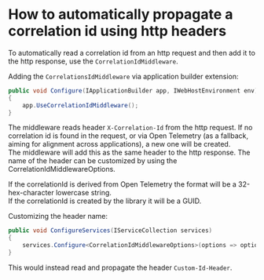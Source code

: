 # How to automatically propagate a correlation id using http headers

To automatically read a correlation id from an http request and then add it to the http response, use the `CorrelationIdMiddleware`.

Adding the `CorrelationsIdMiddleware` via application builder extension:

```c#
public void Configure(IApplicationBuilder app, IWebHostEnvironment env)
{
    app.UseCorrelationIdMiddleware();
}
```

The middleware reads header `X-Correlation-Id` from the http request. If no correlation id is found in the request, or via Open Telemetry (as a fallback, aiming for alignment across applications), a new one will be created.  
The middleware will add this as the same header to the http response. The name of the header can be customized by using the CorrelationIdMiddlewareOptions.

If the correlationId is derived from Open Telemetry the format will be a 32-hex-character lowercase string.  
If the correlationId is created by the library it will be a GUID.

Customizing the header name:

```c#
public void ConfigureServices(IServiceCollection services)
{
    services.Configure<CorrelationIdMiddlewareOptions>(options => options.HeaderName = "Custom-Id-Header");
}
```

This would instead read and propagate the header `Custom-Id-Header`.